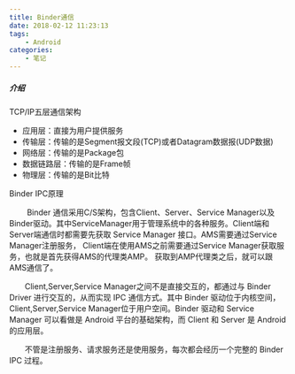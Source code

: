 ```yaml
---
title: Binder通信
date: 2018-02-12 11:23:13
tags: 
    - Android
categories: 
    - 笔记
---
```


##### 介绍
TCP/IP五层通信架构    

* 应用层：直接为用户提供服务 
* 传输层：传输的是Segment报文段(TCP)或者Datagram数据报(UDP数据)
* 网络层：传输的是Package包
* 数据链路层：传输的是Frame帧
* 物理层：传输的是Bit比特

Binder IPC原理

&emsp;&emsp; Binder 通信采用C/S架构，包含Client、Server、Service Manager以及Binder驱动。其中ServiceManager用于管理系统中的各种服务。Client端和Server端通信时都需要先获取 Service Manager 接口。AMS需要通过Service Manager注册服务， Client端在使用AMS之前需要通过Service Manager获取服务，也就是首先获得AMS的代理类AMP。 获取到AMP代理类之后，就可以跟AMS通信了。

&emsp;&emsp;Client,Server,Service Manager之间不是直接交互的，都通过与 Binder Driver 进行交互的，从而实现 IPC 通信方式。其中 Binder 驱动位于内核空间，Client,Server,Service Manager位于用户空间。Binder 驱动和 Service Manager 可以看做是 Android 平台的基础架构，而 Client 和 Server 是 Android 的应用层。

&emsp;&emsp;不管是注册服务、请求服务还是使用服务，每次都会经历一个完整的 Binder IPC 过程。


